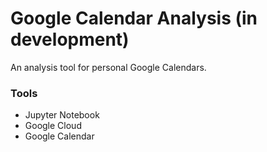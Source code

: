 # Google Calendar Analysis (in development)

An analysis tool for personal Google Calendars. 

### Tools
- Jupyter Notebook
- Google Cloud
- Google Calendar
